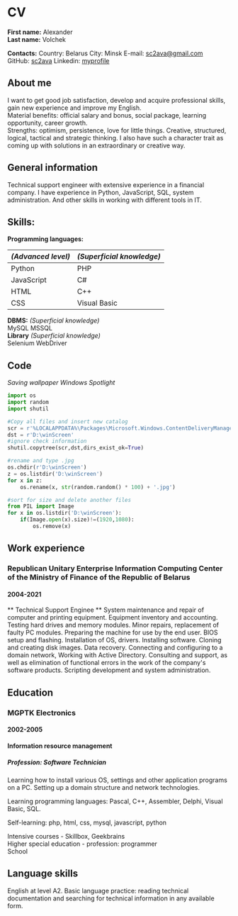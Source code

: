 # CV

**First name:**    Alexander  
**Last name:**    Volchek

**Contacts:** 
Country: Belarus
City: Minsk
E-mail: [sc2ava@gmail.com](https://gmail.com)  
GitHub: [sc2ava](https://github.com/sc2ava)
Linkedin: [myprofile](https://www.linkedin.com/in/alexander-volchek-o/)  

## **About me**  
I want to get good job satisfaction, develop and acquire professional skills, gain new experience and improve my English.  
Material benefits: official salary and bonus, social package, learning opportunity, career growth.  
Strengths: optimism, persistence, love for little things.
Creative, structured, logical, tactical and strategic thinking.
I also have such a character trait as coming up with solutions in an extraordinary or creative way.  

## **General information**
Technical support engineer with extensive experience in a financial company. I have experience in Python, JavaScript, SQL, system administration. And other skills in working with different tools in IT.

## **Skills:**
**Programming languages:**  
  

|*(Advanced level)* |*(Superficial knowledge)*|
|-------------------|-------------------------|
|Python             |PHP                      |
|JavaScript         |C#                       | 
|HTML               |C++                      |   
|CSS                |Visual Basic             |     
  
**DBMS:** *(Superficial knowledge)*    
MySQL
MSSQL  
**Library** *(Superficial knowledge)*    
Selenium WebDriver  

## **Code** 

*Saving wallpaper Windows Spotlight*

```Python
import os
import random
import shutil

#Copy all files and insert new catalog
scr = r'%LOCALAPPDATA%\Packages\Microsoft.Windows.ContentDeliveryManager_cw5n1h2txyewy\LocalState\Assets'
dst = r'D:\winScreen'
#ignore check information
shutil.copytree(scr,dst,dirs_exist_ok=True)

#rename and type .jpg
os.chdir(r'D:\winScreen')
z = os.listdir('D:\winScreen')
for x in z:
    os.rename(x, str(random.random() * 100) + '.jpg')

#sort for size and delete another files 
from PIL import Image
for x in os.listdir('D:\winScreen'):
    if(Image.open(x).size)!=(1920,1080):
        os.remove(x)
``` 

## **Work experience**
### Republican Unitary Enterprise Information Computing Center of the Ministry of Finance of the Republic of Belarus ###
#### 2004-2021 ####
** Technical Support Enginee **
System maintenance and repair of computer and printing equipment. Equipment inventory and accounting. Testing hard drives and memory modules. Minor repairs, replacement of faulty PC modules. Preparing the machine for use by the end user. BIOS setup and flashing. Installation of OS, drivers. Installing software. Cloning and creating disk images. Data recovery. Connecting and configuring to a domain network, Working with Active Directory. Consulting and support, as well as elimination of functional errors in the work of the company's software products. Scripting development and system administration.

## **Education** 
### MGPTK Electronics ###
#### 2002-2005 ####
#### Information resource management ####
##### Profession: Software Technician #####

Learning how to install various OS, settings and other application programs on a PC. Setting up a domain structure and network technologies.

Learning programming languages: Pascal, C++, Assembler, Delphi, Visual Basic, SQL.

Self-learning: php, html, css, mysql, javascript, python

Intensive courses - Skillbox, Geekbrains  
Higher special education - profession: programmer  
School
## **Language skills**  
English at level A2. Basic language practice: reading technical documentation and searching for technical information in any available form.